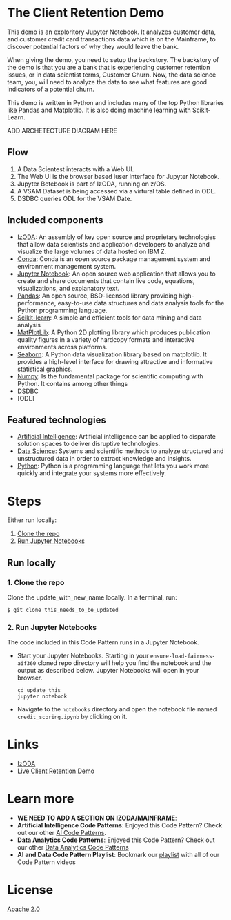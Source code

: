 # The Client Retention Demo

This demo is an exploritory Jupyter Notebook.  It analyzes customer data, and customer credit card transactions data which is on the Mainframe, to discover potential factors of why they would leave the bank.

When giving the demo, you need to setup the backstory.  The backstory of the demo is that you are a bank that is experiencing customer retention issues, or in data scientist terms, Customer Churn.  Now, the data science team, you, will need to analyze the data to see what features are good indicators of a potential churn.

This demo is written in Python and includes many of the top Python libraries like Pandas and Matplotlib.  It is also doing machine learning with Scikit-Learn.


ADD ARCHETECTURE DIAGRAM HERE

## Flow

1. A Data Scientest interacts with a Web UI.
1. The Web UI is the browser based iuser interface for Jupyter Notebook.
1. Jupyter Botebook is part of IzODA, running on z/OS.
1. A VSAM Dataset is being accessed via a virtural table defined in ODL.
1. DSDBC queries ODL for the VSAM Date.

## Included components

* [IzODA](https://izoda.github.io): An assembly of key open source and proprietary technologies that allow data scientists and application developers to analyze and visualize the large volumes of data hosted on IBM Z.
* [Conda](https://conda.io/docs/index.html): Conda is an open source package management system and environment management system.
* [Jupyter Notebook](http://jupyter.org/): An open source web application that allows you to create and share documents that contain live code, equations, visualizations, and explanatory text.
* [Pandas](https://pandas.pydata.org): An open source, BSD-licensed library providing high-performance, easy-to-use data structures and data analysis tools for the Python programming language.
* [Scikit-learn](http://scikit-learn.org/stable/): A simple and efficient tools for data mining and data analysis
* [MatPlotLib](https://matplotlib.org): A Python 2D plotting library which produces publication quality figures in a variety of hardcopy formats and interactive environments across platforms.
* [Seaborn](https://seaborn.pydata.org): A Python data visualization library based on matplotlib. It provides a high-level interface for drawing attractive and informative statistical graphics.
* [Numpy](http://www.numpy.org): Is the fundamental package for scientific computing with Python. It contains among other things
* [DSDBC](https://anaconda.org/izoda/dsdbc)
* [ODL]

## Featured technologies

* [Artificial Intelligence](https://medium.com/ibm-watson): Artificial intelligence can be applied to disparate solution spaces to deliver disruptive technologies.
* [Data Science](https://medium.com/ibm-watson): Systems and scientific methods to analyze structured and unstructured data in order to extract knowledge and insights.
* [Python](https://www.python.org/): Python is a programming language that lets you work more quickly and integrate your systems more effectively.

# Steps

Either run locally:

1. [Clone the repo](#1-clone-the-repo)
2. [Run Jupyter Notebooks](#2-run-jupyter-notebooks)

## Run locally

### 1. Clone the repo

Clone the update_with_new_name locally. In a terminal, run:

```
$ git clone this_needs_to_be_updated
```

### 2. Run Jupyter Notebooks

The code included in this Code Pattern runs in a Jupyter Notebook.

* Start your Jupyter Notebooks. Starting in your `ensure-load-fairness-aif360` cloned repo directory will help you find the notebook and the output as described below. Jupyter Notebooks will open in your browser.

   ```
   cd update_this
   jupyter notebook
   ```

* Navigate to the `notebooks` directory and open the notebook file named `credit_scoring.ipynb` by clicking on it.


# Links

* [IzODA](https://izoda.github.io)
* [Live Client Retention Demo](https://www.youtube.com/watch?v=M_5UA7rgYgw&t=135s)


# Learn more

* **WE NEED TO ADD A SECTION ON IZODA/MAINFRAME**:
* **Artificial Intelligence Code Patterns**: Enjoyed this Code Pattern? Check out our other [AI Code Patterns](https://developer.ibm.com/code/technologies/artificial-intelligence/).
* **Data Analytics Code Patterns**: Enjoyed this Code Pattern? Check out our other [Data Analytics Code Patterns](https://developer.ibm.com/code/technologies/data-science/)
* **AI and Data Code Pattern Playlist**: Bookmark our [playlist](https://www.youtube.com/playlist?list=PLzUbsvIyrNfknNewObx5N7uGZ5FKH0Fde) with all of our Code Pattern videos


# License
[Apache 2.0](LICENSE)
